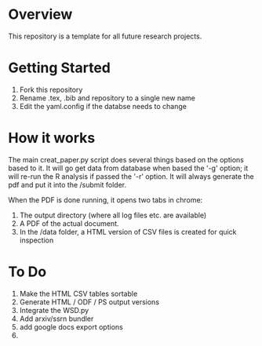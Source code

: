 Overview 
========
This repository is a template for all future research 
projects.  


Getting Started
===============

1. Fork this repository
2. Rename .tex, .bib and repository to a single new name 
3. Edit the yaml.config if the databse needs to change 


How it works
============

The main creat_paper.py script does several things based on the options 
based to it. It will go get data from database when based the '-g' option; 
it will re-run the R analysis if passed the '-r' option. It will always
generate the pdf and put it into the /submit folder.  

When the PDF is done running, it opens two tabs in chrome: 
1. The output directory (where all log files etc. are available)
2. A PDF of the actual document. 
3. In the /data folder, a HTML version of CSV files is created for quick inspection 

To Do
=====
1. Make the HTML CSV tables sortable 
2. Generate HTML / ODF / PS output versions 
3. Integrate the WSD.py
4. Add arxiv/ssrn bundler 
5. add google docs export options 
6. 
